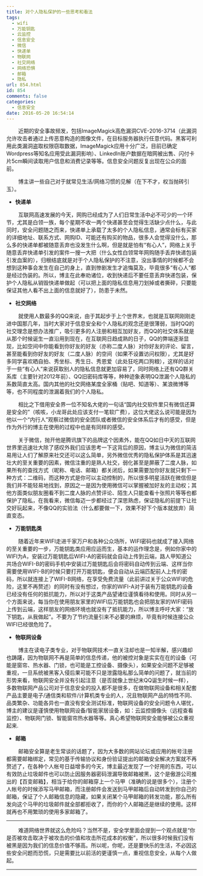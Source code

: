 ```yaml
---
title: 对个人隐私保护的一些思考和看法
tags:
  - wifi
  - 万能钥匙
  - 云监控
  - 信息安全
  - 微信
  - 快递单
  - 物联网
  - 社交网络
  - 网络恐惧
  - 邮箱
  - 隐私
url: 854.html
id: 854
comments: false
categories:
  - 信息安全
date: 2016-05-20 16:54:14
---
```


        近期的安全事故频发，包括ImageMagick高危漏洞CVE-2016-3714（此漏洞允许攻击者通过上传恶意构造的图像文件，在目标服务器执行任意代码。黑客可利用此类漏洞盗取权限窃取数据，ImageMagick应用十分广泛，目前已确定Wordpress等知名应用受此漏洞影响）、LinkedIn账户数据在暗网被出售、闪付卡片5cm瞬间读取用户信息和消费记录等等。信息安全问题反复出现在公众的面前。

        博主讲一些自己对于就常见生活/网络习惯的见解（在下不才，权当抛砖引玉）。

*   **快递单**

        互联网高速发展的今天，网购已经成为了人们日常生活中必不可少的一个环节，尤其是白领一族，每个星期不收一两个快递甚至会觉得生活缺少点什么，与此同时，安全问题随之而来，快递单上承载了太多的个人隐私信息，通常会标有买家的详细地址、联系方式、网购ID、可能还有购买的物品，很多人会觉得没什么，那么多的快递单都被随意丢弃也没发生什么啊，但是就是怕有“有心人”，网络上关于随意丢弃快递单引发的案件一搜一大把（什么女性白领常年网购随手丢弃快递包装引发血案的），归根结底就是对于个人隐私保护的不注意，没出事情的时候都不会想到这种事会发生在自己的身上，直到惨剧发生才追悔莫及，毕竟很多“有心人”都是经过伪装的。所以，博主在此奉劝诸位，收到快递后不要任意丢弃快递包装，保护个人隐私从销毁快递单做起（可以把上面的隐私信息用刀划掉或者撕碎，只要能保证其他人看不出上面的信息就好了），防患于未然。

*   **社交网络**

        就使用人数最多的QQ来说，由于其起步于上个世界末，也就是互联网刚刚走进中国那几年，当时大家对于信息安全和个人隐私的观念还是很薄弱，当时QQ的社交理念是想办法推广，吸引更多的人注册和相互加好友，而QQ的社交体系就是从那个时候诞生一直沿用到现在，在互联网日趋成熟的日子，QQ的弊端逐渐显现，比如空间中你能看到你好友的好友（亦称二度人脉）对你好友的评论、留言，甚至能看到你好友的好友（二度人脉）的空间（如果不设置访问权限），尤其是好多同学喜欢晒自拍、秀坐标、秀生日、秀恩爱（此处狂吃两口狗粮），这样的话对于一些“有心人”来说获取别人的隐私信息就更加容易了，同时网络上还有QQ群关系库（主要针对2012年前）、QQ旧密码库等等，种种迹象表明QQ泄漏个人隐私的系数简直太高。国内其他的社交网络某度全家桶（贴吧、知道等）、某浪微博等等，也不同程度的泄漏着我们的个人隐私。

        相比之下借用安全界一位不知名大佬的一句话“国内社交软件里只有微信还算是安全的”（咳咳，小龙哥此处应该支付一笔软广费），这位大佬这么说可能是因为他以一个“内行人”观察过微信的安全团队或者微信的安全体系后才有的感受，但是作为外行的博主在使用的过程中也是有同样的感受。

        关于微信，抛开他是腾讯旗下的品牌这个因素外，能在QQ如日中天的互联网世界里迅速壮大除了感叹外我们应该思考一下这背后的原因，博主认为微信的简洁易用让人们了解原来社交还可以这么简单，另外微信优秀的隐私保护体系是其迅速壮大的至关重要的因素，微信注重的是熟人社交，弱化甚至是屏蔽了二度人脉，如果所有的查找方式（昵称、电话、邮箱）都关闭后，如果需要加你好友就只剩下一种方式：二维码，而这种方式是你可以主动控制的，所以很多明星活跃在微信但是我们并不能轻易地找到，原因之一是因为使用微信可以掌握被加好友的主动权；其他方面类似朋友圈看不到二度人脉的点赞评论、陌生人只能查看十张照片等等也都保护了隐私，在我看来，微信每迈一步都经过了深思熟虑，保证隐私的前提下让社交好玩起来，不像QQ的实验法（什么都要做一下，效果不好下个版本就放弃）简直变态。

*   **万能钥匙类**

        随着近年来WIFI走进千家万户和各种公众场所，WIFI密码也就成了接入网络的至关重要的一步，万能钥匙类应用应运而生，基本的运作理念是，例如你家中的WIFI为A，安装过万能钥匙后WIFI-A的密码就会自动上传到云端，路人甲知道公共场合WIFI-B的密码手机中安装过万能钥匙后会将密码自动传到云端、这样当你需要使用WIFI-B的时候只要打开万能钥匙，便会自动从云端匹配前人上传的密码，所以就连接上了WIFI-B网络，在享受免费流量（此前讲过关于公众WIFI的危险，这里不再赘述）的同时有没有想过，你家的WIFI-A对于装有万能钥匙的设备已经没有任何的抵抗能力，所以对于这类产品望诸位谨慎看待和使用。同时从另一个方面来说，每当你在使用朋友家里的WIFI后万能钥匙也会把朋友家的WIFI密码上传到云端，这样朋友的网络环境也就没有了抵抗能力，所以博主呼吁大家：“放下钥匙，从我做起”。不要为了节约流量引来不必要的麻烦，毕竟有时候连接公众WIFI已经很危险了。

*   **物联网设备**

        博主在读电子类专业，对于物联网技术一直关注却也是一知半解，感兴趣却也踌躇，因为物联网不再是简单的信息传递，他的被控对象是实实在在的设备（可能是窗帘、热水器、门锁，也可能是工控设备、摄像头），如果安全问题不足够被重视，一旦系统被黑客入侵后果可能不只是泄露隐私那么简单的问题了，就当前的形势来看，物联网安全并没有引起注意（是否就像上世纪末QQ诞生时候一样），多数物联网产品公司对于信息安全的投入都不是很多，在做物联网设备和相关配套产品主要是电子/通信类和软件/计算机类专业的人，况且物联网产品的特性不同、品类繁杂、功能各异也一直没有安全测试标准，物联网设备的安全问题令人堪忧，博主的建议是谨慎使用物联网设备/智能家居设备，如：云监控摄像头（远程查看监控）、物联网门锁、智能窗帘热水器等等。真心希望物联网安全能够被公众重视起来.

*   **邮箱**

        邮箱安全算是老生常谈的话题了，因为大多数的网站论坛或应用的帐号注册都需要邮箱绑定，常见的基于传输协议和身份验证提出的邮箱安全解决方案就不再赘述了，在各种个人帐号日益增多的今天，博主最近发现了一个好用的东西，可以有效防止垃圾邮件也可以防止因服务器密码泄漏导致邮箱被黑，这个是傲游公司推出的【百变邮箱】，相当于给你的邮箱穿上一个马甲（准确的说是很多个），注册个人帐号的时候添写马甲邮箱，而注册邮件会发送到马甲邮箱后自动转发到你自己的邮箱，保证了个人邮箱信息的隐藏，如果关闭某个马甲邮箱的转发功能，那么所有发向这个马甲的垃圾邮件就全部都拒收了，而你的个人邮箱还是继续的使用。这样就再也不用繁琐的使用多家邮箱了。

* * *

        难道网络世界就这么危险吗？当然不是，安全学里面会提到一个观点就是“你是否被攻击取决于被攻击的价值和攻击所花成本的权衡”，所以很多时候我们没有被黑是因为我们的信息价值不够高。所以呢，你呢，还是要快乐的生活，不必因这些安全问题而恐慌，只是需要比以前活的更谨慎一点，重视信息安全，从每个人做起。

* * *